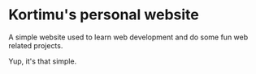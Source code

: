 # Kortimu's personal website

A simple website used to learn web development and do some fun web related projects.

Yup, it's that simple.